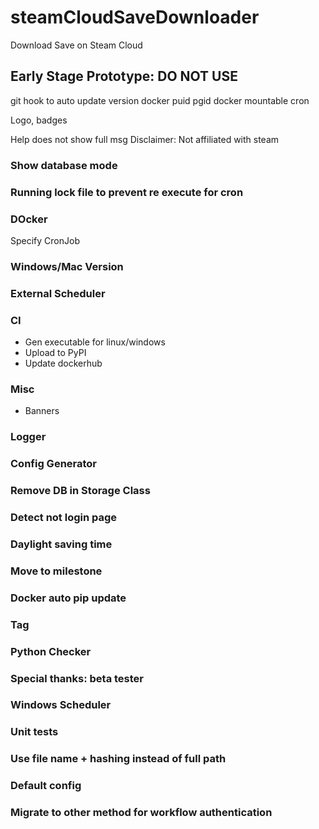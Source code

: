 # steamCloudSaveDownloader
Download Save on Steam Cloud

## Early Stage Prototype: DO NOT USE


git hook to auto update version
docker puid pgid
docker mountable cron

Logo, badges

Help does not show full msg
Disclaimer: Not affiliated with steam

### Show database mode

### Running lock file to prevent re execute for cron

### DOcker
Specify CronJob

### Windows/Mac Version

### External Scheduler

### CI
- Gen executable for linux/windows
- Upload to PyPI
- Update dockerhub

### Misc
- Banners

### Logger

### Config Generator

### Remove DB in Storage Class

### Detect not login page

### Daylight saving time

### Move to milestone

### Docker auto pip update

### Tag

### Python Checker

### Special thanks: beta tester

### Windows Scheduler

### Unit tests

### Use file name + hashing instead of full path

### Default config

### Migrate to other method for workflow authentication
